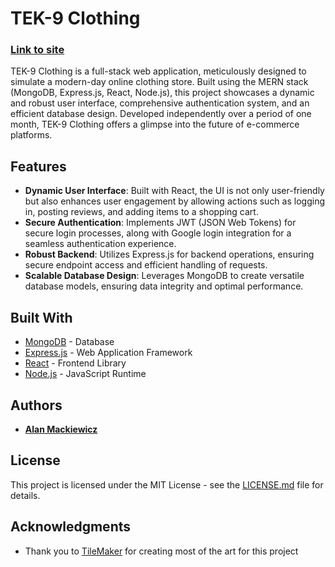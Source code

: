 # TEK-9 Clothing

### [Link to site](https://tek-clothing.vercel.app/home)

TEK-9 Clothing is a full-stack web application, meticulously designed to simulate a modern-day online clothing store. Built using the MERN stack (MongoDB, Express.js, React, Node.js), this project showcases a dynamic and robust user interface, comprehensive authentication system, and an efficient database design. Developed independently over a period of one month, TEK-9 Clothing offers a glimpse into the future of e-commerce platforms.

## Features

- **Dynamic User Interface**: Built with React, the UI is not only user-friendly but also enhances user engagement by allowing actions such as logging in, posting reviews, and adding items to a shopping cart.
- **Secure Authentication**: Implements JWT (JSON Web Tokens) for secure login processes, along with Google login integration for a seamless authentication experience.
- **Robust Backend**: Utilizes Express.js for backend operations, ensuring secure endpoint access and efficient handling of requests.
- **Scalable Database Design**: Leverages MongoDB to create versatile database models, ensuring data integrity and optimal performance.

## Built With

- [MongoDB](https://www.mongodb.com/) - Database
- [Express.js](https://expressjs.com/) - Web Application Framework
- [React](https://reactjs.org/) - Frontend Library
- [Node.js](https://nodejs.org/) - JavaScript Runtime


## Authors

- [**Alan Mackiewicz**](https://github.com/AlanM03)

## License

This project is licensed under the MIT License - see the [LICENSE.md](LICENSE.md) file for details.

## Acknowledgments

- Thank you to [TileMaker](https://tilemaker.app/?ref=taaft&utm_source=taaft&utm_medium=referral&id=w6fscmyubfe4rndwi6jp2u5kd4) for creating most of the art for this project